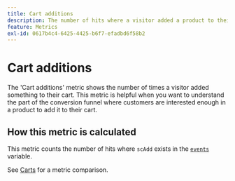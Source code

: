 ```yaml
---
title: Cart additions
description: The number of hits where a visitor added a product to their cart.
feature: Metrics
exl-id: 0617b4c4-6425-4425-b6f7-efadbd6f58b2
---
```

# Cart additions

The 'Cart additions' metric shows the number of times a visitor added something to their cart. This metric is helpful when you want to understand the part of the conversion funnel where customers are interested enough in a product to add it to their cart.

## How this metric is calculated

This metric counts the number of hits where `scAdd` exists in the [`events`](/help/implement/vars/page-vars/events/events-overview.md) variable.

See [Carts](carts.md) for a metric comparison.
